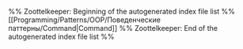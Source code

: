 %% Zoottelkeeper: Beginning of the autogenerated index file list  %%
 [[Programming/Patterns/OOP/Поведенческие паттерны/Command|Command]]
%% Zoottelkeeper: End of the autogenerated index file list  %%
